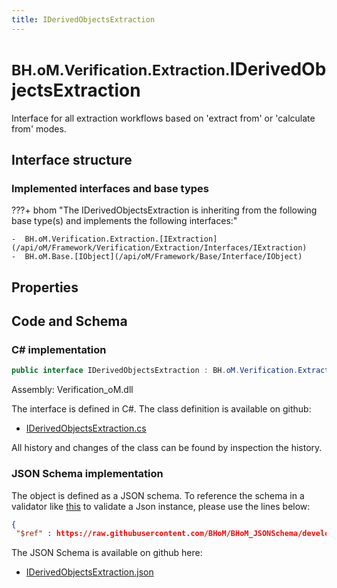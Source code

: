```yaml
---
title: IDerivedObjectsExtraction
---
```


# <small>BH.oM.Verification.Extraction.</small>**IDerivedObjectsExtraction**

Interface for all extraction workflows based on 'extract from' or 'calculate from' modes.

## Interface structure

### Implemented interfaces and base types

???+ bhom "The IDerivedObjectsExtraction is inheriting from the following base type(s) and implements the following interfaces:"

    -  BH.oM.Verification.Extraction.[IExtraction](/api/oM/Framework/Verification/Extraction/Interfaces/IExtraction)
    -  BH.oM.Base.[IObject](/api/oM/Framework/Base/Interface/IObject)


## Properties

## Code and Schema

### C# implementation

``` C# title="C#"
public interface IDerivedObjectsExtraction : BH.oM.Verification.Extraction.IExtraction, BH.oM.Base.IObject
```

Assembly: Verification_oM.dll

The interface is defined in C#. The class definition is available on github:

- [IDerivedObjectsExtraction.cs](https://github.com/BHoM/BHoM/blob/develop/Verification_oM/Extraction\Interfaces\IDerivedObjectsExtraction.cs)

All history and changes of the class can be found by inspection the history.
### JSON Schema implementation

The object is defined as a JSON schema. To reference the schema in a validator like [this](https://www.jsonschemavalidator.net/) to validate a Json instance, please use the lines below:

``` json title="JSON Schema"
{
 "$ref" : https://raw.githubusercontent.com/BHoM/BHoM_JSONSchema/develop/Verification_oM/Extraction/IDerivedObjectsExtraction.json}
```

The JSON Schema is available on github here:

- [IDerivedObjectsExtraction.json](https://github.com/BHoM/BHoM_JSONSchema/blob/develop/Verification_oM/Extraction/IDerivedObjectsExtraction.json)
